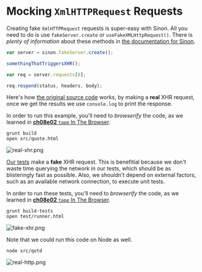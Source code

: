 # Mocking `XmlHTTPRequest` Requests

Creating fake `XmlHTTPRequest` requests is super-easy with Sinon. All you need to do is use `fakeServer.create` or `useFakeXMLHttpRequest()`. There is _plenty of information_ about these methods in [the documentation for Sinon][3].

```js
var server = sinon.fakeServer.create();

somethingThatTriggersXHR();

var req = server.requests[0];

req.respond(status, headers, body);
```

Here's how [the original source code][4] works, by making a **real** XHR request, once we get the results we use `console.log` to print the response.

In order to run this example, you'll need to _browserify_ the code, as we learned in [**ch08e02** `tape` In The Browser][6].

```shell
grunt build
open src/quote.html
```

![real-xhr.png][1]

[Our tests][5] make a **fake** XHR request. This is benefitial because we don't waste time querying the network in our tests, which should be as blisteringly fast as possible. Also, we shouldn't depend on external factors, such as an available network connection, to execute unit tests.

In order to run these tests, you'll need to _browserify_ the code, as we learned in [**ch08e02** `tape` In The Browser][6].

```shell
grunt build-tests
open test/runner.html
```

![fake-xhr.png][2]

Note that we could run this code on Node as well.

```shell
node src/qotd
```

![real-http.png][7]

[1]: https://raw.github.com/bevacqua/buildfirst/master/images/real-xhr.png "A real XHR request"
[2]: https://raw.github.com/bevacqua/buildfirst/master/images/fake-xhr.png "A fake XHR request in our tests"
[3]: http://sinonjs.org/docs/#server "Fake XHR and server"
[4]: https://github.com/bevacqua/buildfirst/blob/master/ch08/06_fake-xhr-requests/src/qotd.js
[5]: https://github.com/bevacqua/buildfirst/blob/master/ch08/06_fake-xhr-requests/test/qotd.js
[6]: https://github.com/bevacqua/buildfirst/tree/master/ch08/02_tape-in-the-browser
[7]: https://raw.github.com/bevacqua/buildfirst/master/images/real-http.png
